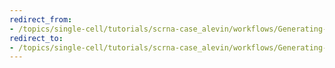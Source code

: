 ```yaml
---
redirect_from:
- /topics/single-cell/tutorials/scrna-case_alevin/workflows/Generating-a-single-cell-matrix-using-Alevin
redirect_to:
- /topics/single-cell/tutorials/scrna-case_alevin/workflows/Generating-a-single-cell-matrix-using-Alevin-ARCHIVE
---
```

